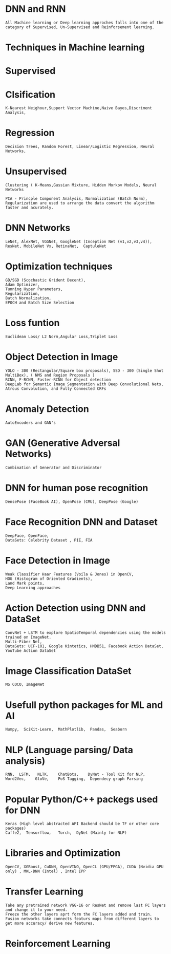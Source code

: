 # DNN and RNN  
    All Machine learning or Deep learning approches falls into one of the category of Supervised, Un-Supervised and Reinforsement learning. 

# Techniques in Machine learning
 # Supervised
   # Clsification
    K-Nearest Neighour,Support Vector Machine,Naive Bayes,Discriment Analysis,
   # Regression
    Decision Trees, Random Forest, Linear/Logistic Regression, Neural Networks,
 # Unsupervised 
    Clustering ( K-Means,Gussian Mixture, Hidden Morkov Models, Neural Networks
   
    PCA - Princple Component Analysis, Normalization (Batch Norm), Regularization are used to arrange the data convert the algorithm faster and acurately.

# DNN Networks 
    LeNet, AlexNet, VGGNet, GoogleNet (Inception Net (v1,v2,v3,v4)), ResNet, MobileNet Vx, RetinaNet,  CaptuleNet

# Optimization techniques
    GD/SGD (Scochastic Grident Decent),
    Adam Optimizer,
    Tunning Hyper Parameters,
    Regularization,
    Batch Normalization,
    EPOCH and Batch Size Selection

# Loss funtion
    Euclidean Loss/ L2 Norm,Angular Loss,Triplet Loss

# Object Detection in Image
    YOLO - 300 (Rectangular/Square box proposals), SSD - 300 (Single Shot MultiBox), ( NMS and Region Proposals )
    RCNN, F-RCNN, Faster-RCNN for Object detection   
    DeepLab for Semantic Image Segmentation with Deep Convolutional Nets, Atrous Convolution, and Fully Connected CRFs

# Anomaly Detection
    AutoEncoders and GAN's

# GAN (Generative Adversal Networks)
    Combination of Generator and Discriminator

# DNN for human pose recognition
    DensePose (FaceBook AI), OpenPose (CMU), DeepPose (Google)

# Face Recognition DNN and Dataset
    DeepFace, OpenFace,
    DataSets: Celebrity Dataset , PIE, FIA

# Face Detection in Image
    Weak Classifier Haar Features (Voila & Jones) in OpenCV,
    HOG (Histogram of Oriented Gradients),
    Land Mark points,
    Deep Learning approaches 

# Action Detection using DNN and DataSet
    ConvNet + LSTM to explore SpatioTemporal dependencies using the models trained on ImageNet.
    Multi-Fiber Net,
    DataSets: UCF-101, Google Kintetics, HMDB51, Facebook Action DataSet, YouTube Action DataSet
    
# Image Classification DataSet
    MS COCO, ImageNet
     
# Usefull python packages for ML and AI
    Numpy,  SciKit-Learn,  MathPlotlib,  Pandas,  Seaborn
    
# NLP (Language parsing/ Data analysis)
    RNN,  LSTM,   NLTK,    ChatBots,    DyNet - Tool Kit for NLP,    Word2Vec,    GloVe,    PoS Tagging,  Dependecy graph Parsing
    
# Popular Python/C++ packegs used for DNN
    Keras (High level abstracted API Backend should be TF or other core packages)
    Caffe2,  Tensorflow,   Torch,  DyNet (Mainly for NLP)
    
# Libraries and Optimization
    OpenCV, XGBoost, CuDNN, OpenVINO, OpenCL (GPU/FPGA), CUDA (Nvidia GPU only) , MKL-DNN (Intel) , Intel IPP
    
# Transfer Learning
    Take any pretrained network VGG-16 or ResNet and remove last FC layers and change it to your need. 
    Freeze the other layers aprt form the FC layers added and train.
    Fusion networks take connects featurs maps from different layers to get more accuracy/ derive new features. 

# Reinforcement Learning
    





